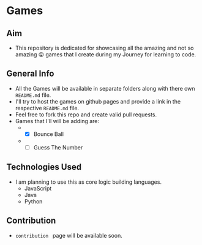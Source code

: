 # Games

## Aim
- This repository is dedicated for showcasing all the amazing and not so amazing :stuck_out_tongue_winking_eye: games that I create during my Journey for learning to code.

## General Info
- All the Games will be available in separate folders along with there own ```README.md``` file.
- I'll try to host the games on github pages and provide a link in the respective ```README.md``` file.
- Feel free to fork this repo and create valid pull requests.
- Games that I'll will be adding are:
  - - [x] Bounce Ball
  - - [ ] Guess The Number
  
## Technologies Used
- I am planning to use this as core logic building languages.
  - JavaScript
  - Java
  - Python

## Contribution
- ```contribution ``` page will be available soon.
